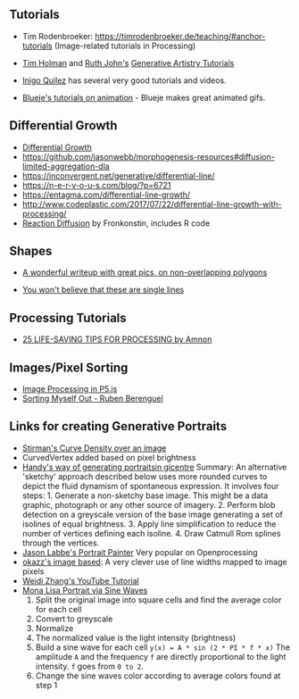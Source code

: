 

## Tutorials
 
- Tim Rodenbroeker: https://timrodenbroeker.de/teaching/#anchor-tutorials (Image-related tutorials in Processing)
- [Tim Holman](https://tholman.com/) and [Ruth John's](https://ruthjohn.com/) [Generative Artistry Tutorials](https://generativeartistry.com/tutorials/) 

 - [Inigo Quilez](https://iquilezles.org/index.html) has several very good tutorials and videos.
 - [Blueje's tutorials on animation](https://bleuje.github.io/tutorials/) - Blueje makes great animated gifs.
 
## Differential Growth
- [Differential Growth](https://www.kaspar.wtf/code-poems/differential-growth)
- https://github.com/jasonwebb/morphogenesis-resources#diffusion-limited-aggregation-dla
- https://inconvergent.net/generative/differential-line/
- https://n-e-r-v-o-u-s.com/blog/?p=6721
- https://entagma.com/differential-line-growth/
- http://www.codeplastic.com/2017/07/22/differential-line-growth-with-processing/
- [Reaction Diffusion](https://fronkonstin.com/2019/12/28/reaction-diffusion/) by Fronkonstin, includes R code


## Shapes
- [A wonderful writeup with great pics, on non-overlapping polygons](https://web.archive.org/web/20170429123136/http://paulbourke.net/texture_colour/randomtile/) 

- [You won't believe that these are single lines](https://www.bldgblog.com/2018/05/journey-of-a-single-line/)

## Processing Tutorials
- [25 LIFE-SAVING TIPS FOR PROCESSING by Amnon](https://amnonp5.wordpress.com/2012/01/28/25-life-saving-tips-for-processing/)

## Images/Pixel Sorting
- [Image Processing in P5.js](https://idmnyu.github.io/p5.js-image/index.html)
- [Sorting Myself Out - Ruben Berenguel](https://mostlymaths.net/2020/05/sorting-myself-out.html/)

## Links for creating Generative Portraits
- [Stirman's Curve Density over an image](https://discourse.processing.org/t/curve-density-over-an-image/3210/9) 
-  CurvedVertex added based on pixel brightness
- [Handy's way of generating portraitsin gicentre](https://www.gicentre.net/blog/2014/9/1/a-visual-turing-test)
    Summary: An alternative 'sketchy' approach described below uses more rounded curves to depict the fluid dynamism of spontaneous expression. It involves four steps:
        1. Generate a non-sketchy base image. This might be a data graphic, photograph or any other source of imagery.
        2. Perform blob detection on a greyscale version of the base image generating a set of isolines of equal brightness. 
        3. Apply line simplification to reduce the number of vertices defining each isoline.
        4. Draw Catmull Rom splines through the vertices.
- [Jason Labbe's Portrait Painter](https://www.openprocessing.org/sketch/392202) Very popular on Openprocessing
- [okazz's image based](https://www.openprocessing.org/sketch/876285): A very clever use of line widths mapped to image pixels
- [Weidi Zhang's YouTube Tutorial](https://www.youtube.com/watch?v=me04ZrTJqWA)
- [Mona Lisa Portrait via Sine Waves](https://www.reddit.com/r/generative/comments/mwdsm4/image_composed_of_sine_waves/?utm_source=share&utm_medium=web2x&context=3)
    1. Split the original image into square cells and find the average color for each cell
    2. Convert to greyscale    
    3. Normalize
    4. The normalized value is the light intensity (brightness)
    5. Build a sine wave for each cell `y(x) = A * sin (2 * PI * f * x)` The amplitude `A` and the frequency `f` are directly proportional to the light intensity. `f` goes from `0 to 2`.
    6. Change the sine waves color according to average colors found at step 1